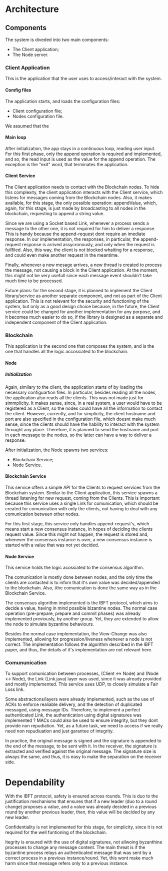 # Architecture

## Components
The system is diveded into two main components:
- The Client application;
- The Node server.

### Client Application
This is the application that the user uses to access/interact with the system. 

#### Comfig files
The application starts, and loads the configuration files:
- Client configuration file;
- Nodes configuration file.

We assumed that the 

#### Main loop
After initialization, the app stays in a continuous loop, reading user input. For this first phase, only the append operation is required and implemented, and so, the read input is used as the value for the append operation. The exception is the "exit" word, that terminates the application.

#### Client Service
The Client application needs to contact with the Blockchain nodes. To hide this complexity, the client application interacts with the Client service, which listens for messages coming from the Blockchain nodes. Also, it makes available, for this stage, the only possible operation: appendValue, which, again, for this stage, is just made by broadcasting to all nodes in the blockchain, requesting to append a string value.

Since we are using a Socket based Link, whenever a process sends a message to the other one, it is not required for him to deliver a response. This is handy because the append-request dont require an imediate response. In our implementation, the responses, in particular, the append-request response is arrived assycronously, and only when the request is fullfiled. Also, this way, the client is not blocked whaiting for a response, and could even make another request in the meantime.

Finally, whenever a new mesage arrives, a new thread is created to process the message, not causing a block in the Client application. At the moment, this might not be very usefull since each message event shouldn't take much time to be processed.

Future plans: for the second stage, it is planned to implement the Client library/service as another separate component, and not as part of the Client application. This is not relevant for the security and functioning of the system, but only as a good design choice because, in the future, the Client service could be changed for another implementation for any porpose, and it becomes much easier to do so, if the library is designed as a separate and independent component of the Client application.

### Blockchain
This application is the second one that composes the system, and is the one that handles all the logic accossiated to the blockchain.

#### Node

##### Initialization
Again, similary to the client, the application starts of by loading the necessary configuartion files. In particular, besides reading all the nodes, the application also reads all the clients. This was not made just for simmplicity. It makes sense, since, in a real system, a user would have to be registered as a Client, so the nodes could have all the information to contact the client. However, currently, and for simplicity, the client hostname and port are also specified in the configuration file, which doesnt make much sense, since the clients should have the hability to interact with the system throught any place. Therefore, it is planned to send the hostname and port in each message to the nodes, so the latter can have a way to deliver a response.

After initialization, the Node spawns two services:
- Blockchain Service;
- Node Service.

#### Blockchain Service
This service offers a simple API for the Clients to request services from the Blockchain system.
Similar to the Client application, this service spawns a thread listening for new request, coming from the Clients. This is important because this service uses a single Link for comunication, which should be created for comunication with only the clients, not having to deal with any comunication between other nodes.

For this first stage, this service only handles append-request's, which means start a new consensus instance, in hopes of deciding the clients request value. Since this might not happen, the request is stored and, whenever the consensus instance is over, a new consensus instance is started with a value that was not yet decided.

#### Node Service
This service holds the logic acossiated to the consensus algorithm. 

The comunication is mostly done between nodes, and the only time the clients are contacted is to infom that it's own value was decided/appended to the blockchain. Also, tthe comunication is done the same way as in the Blockchain Service.

The consensus algorithm implemented is the IBFT protocol, which aims to decide a value, having in mind possible bizantine nodes. The normal case operation (pre-prepare, prepare and commit phases) was already implemented previously, by another group. Yet, they are extended to allow the node to simulate byzantine behaviours. <TALK ABOUT THIS EXTENSIONS>

Besides the normal case implementation, the View-Change was also implemented, allowing for progression/liveness whenever a node is not correct. The implementation follows the algorithm described in the IBFT paper, and thus, the details of it's implementation are not relevant here.


### Comununication
To support comunication between processes, (Client <-> Node) and (Node <-> Node), the Link (Link.java) layer was used, since it was already provided and mostly implemented. This service uses UDP, to closely simulate a Fair Loss link. 

Some abstractions/layers were already implemented, such as the use of ACKs to enforce realiable delivery, and the detection of duplicated messaged, using message IDs. Therefore, to implement a perfect authenticated Link, the authentication using digital signatures was implemented <WHY IS THIS NEEDED>? MACs could also be used to ensure integrity, but they dont provide non repudiation. Yet, as a future task, we need to access if we really need non repudiuation and just garantee of integrity.

In practice, the original message is signed and the signature is appended to the end of the message, to be sent with it. In the receiver, the signature is extracted and verified against the original message. The signature size is always the same, and thus, it is easy to make the separation on the receiver side.


# Dependability
With the IBFT protocol, safety is ensured across rounds. This is duo to the justification mechanisms that ensures that if a new leader (duo to a round change) proposes a value, and a value was already decided in a previous round by another previous leader, then, this value will be decided by any new leader.

Confidentiality is not implemented for this stage, for simplicity, since it is not required for the well funtioning of the blockchain.

Itegrity is ensured with the use of digital signatures, not allwoing byzanthine processes to change any message content. The main threat is if the byzantine process relays an authenticated message that was sent by a correct process in a previous instance/round. Yet, this wont make much harm since that message refers only to a previous instance.